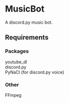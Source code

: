 # MusicBot
A discord.py music bot.

## Requirements
### Packages
youtube_dl  
discord.py  
PyNaCl (for discord.py voice)  

### Other
FFmpeg
